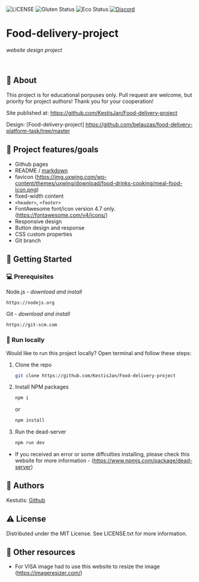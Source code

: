 ![LICENSE](https://img.shields.io/badge/license-MIT-blue.svg?style=flat-square)
![Gluten Status](https://img.shields.io/badge/Gluten-Free-green.svg)
![Eco Status](https://img.shields.io/badge/ECO-Friendly-green.svg)
[![Discord](https://discord.com/api/guilds/571393319201144843/widget.png)](https://discord.gg/dRwW4rw)

# Food-delivery-project

_website design project_

<br>

## 🌟 About

This project is for educational porpuses only. Pull request are welcome, but priority for project authors! Thank you for your cooperation!

Site published at: https://github.com/KestisJan/Food-delivery-project

Design: [Food-delivery-project] https://github.com/belauzas/food-delivery-platform-task/tree/master

## 🎯 Project features/goals

-   Github pages
-   README / [markdown](https://docs.github.com/en/get-started/writing-on-github/getting-started-with-writing-and-formatting-on-github/basic-writing-and-formatting-syntax)
-   favicon (https://img.uxwing.com/wp-content/themes/uxwing/download/food-drinks-cooking/meal-food-icon.png)
-   fixed-width content
-   `<header>`, `<footer>`
-   FontAwesome font/icon version 4.7 only. (https://fontawesome.com/v4/icons/)
-   Responsive design
-   Button design and response
-   CSS custom properties
-   Git branch 

## 🧰 Getting Started

### 💻 Prerequisites

Node.js - _download and install_

```
https://nodejs.org
```

Git - _download and install_

```
https://git-scm.com
```

### 🏃 Run locally

Would like to run this project locally? Open terminal and follow these steps:

1. Clone the repo
    ```sh
    git clone https://github.com/KestisJan/Food-delivery-project
    ```
2. Install NPM packages
    ```sh
    npm i
    ```
    or
    ```sh
    npm install
    ```
3. Run the dead-server
    ```sh
    npm run dev
    ```
-   If you received an error or some diffculties installing, please check this website for more information - (https://www.npmjs.com/package/dead-server)

## 🎅 Authors

Kestutis: [Github](https://github.com/KestisJan)

## ⚠️ License

Distributed under the MIT License. See LICENSE.txt for more information.

## 🔗 Other resources

- For VISA image had to use this website to resize the image (https://imageresizer.com/)
